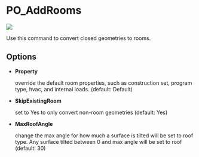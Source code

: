 # PO\_AddRooms

![](<../../.gitbook/assets/PO\_AddRooms (1).gif>)

Use this command to convert closed geometries to rooms.

## Options

*   **Property**

    override the default room properties, such as construction set, program type, hvac, and internal loads. (default: Default)
*   **SkipExistingRoom**

    set to Yes to only convert non-room geometries (default: Yes)
*   **MaxRoofAngle**

    change the max angle for how much a surface is tilted will be set to roof type. Any surface tilted between 0 and max angle will be set to roof (default: 30)
